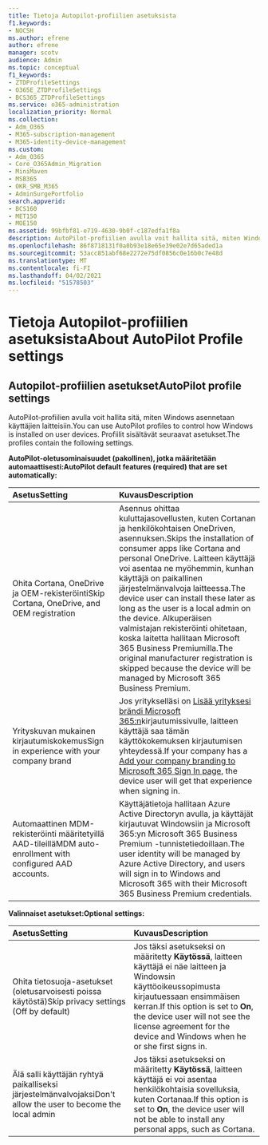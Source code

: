 ```yaml
---
title: Tietoja Autopilot-profiilien asetuksista
f1.keywords:
- NOCSH
ms.author: efrene
author: efrene
manager: scotv
audience: Admin
ms.topic: conceptual
f1_keywords:
- ZTDProfileSettings
- O365E_ZTDProfileSettings
- BCS365_ZTDProfileSettings
ms.service: o365-administration
localization_priority: Normal
ms.collection:
- Adm_O365
- M365-subscription-management
- M365-identity-device-management
ms.custom:
- Adm_O365
- Core_O365Admin_Migration
- MiniMaven
- MSB365
- OKR_SMB_M365
- AdminSurgePortfolio
search.appverid:
- BCS160
- MET150
- MOE150
ms.assetid: 99bfbf81-e719-4630-9b0f-c187edfa1f8a
description: AutoPilot-profiilien avulla voit hallita sitä, miten Windows asennetaan käyttäjien laitteisiin. Profiilit sisältävät oletusasetuksia ja valinnaisia asetuksia, kuten ohita Cortanan asennus.
ms.openlocfilehash: 86f8718131f0a0b93e18e65e39e02e7d65aded1a
ms.sourcegitcommit: 53acc851abf68e2272e75df0856c0e16b0c7e48d
ms.translationtype: MT
ms.contentlocale: fi-FI
ms.lasthandoff: 04/02/2021
ms.locfileid: "51578503"
---
```

# <a name="about-autopilot-profile-settings"></a><span data-ttu-id="789e4-104">Tietoja Autopilot-profiilien asetuksista</span><span class="sxs-lookup"><span data-stu-id="789e4-104">About AutoPilot Profile settings</span></span>

## <a name="autopilot-profile-settings"></a><span data-ttu-id="789e4-105">Autopilot-profiilien asetukset</span><span class="sxs-lookup"><span data-stu-id="789e4-105">AutoPilot profile settings</span></span>

<span data-ttu-id="789e4-106">AutoPilot-profiilien avulla voit hallita sitä, miten Windows asennetaan käyttäjien laitteisiin.</span><span class="sxs-lookup"><span data-stu-id="789e4-106">You can use AutoPilot profiles to control how Windows is installed on user devices.</span></span> <span data-ttu-id="789e4-107">Profiilit sisältävät seuraavat asetukset.</span><span class="sxs-lookup"><span data-stu-id="789e4-107">The profiles contain the following settings.</span></span>
  
 <span data-ttu-id="789e4-108">**AutoPilot-oletusominaisuudet (pakollinen), jotka määritetään automaattisesti:**</span><span class="sxs-lookup"><span data-stu-id="789e4-108">**AutoPilot default features (required) that are set automatically:**</span></span>
  
|<span data-ttu-id="789e4-109">**Asetus**</span><span class="sxs-lookup"><span data-stu-id="789e4-109">**Setting**</span></span>|<span data-ttu-id="789e4-110">**Kuvaus**</span><span class="sxs-lookup"><span data-stu-id="789e4-110">**Description**</span></span>|
|:-----|:-----|
|<span data-ttu-id="789e4-111">Ohita Cortana, OneDrive ja OEM-rekisteröinti</span><span class="sxs-lookup"><span data-stu-id="789e4-111">Skip Cortana, OneDrive, and OEM registration</span></span>  <br/> |<span data-ttu-id="789e4-112">Asennus ohittaa kuluttajasovellusten, kuten Cortanan ja henkilökohtaisen OneDriven, asennuksen.</span><span class="sxs-lookup"><span data-stu-id="789e4-112">Skips the installation of consumer apps like Cortana and personal OneDrive.</span></span> <span data-ttu-id="789e4-113">Laitteen käyttäjä voi asentaa ne myöhemmin, kunhan käyttäjä on paikallinen järjestelmänvalvoja laitteessa.</span><span class="sxs-lookup"><span data-stu-id="789e4-113">The device user can install these later as long as the user is a local admin on the device.</span></span> <span data-ttu-id="789e4-114">Alkuperäisen valmistajan rekisteröinti ohitetaan, koska laitetta hallitaan Microsoft 365 Business Premiumilla.</span><span class="sxs-lookup"><span data-stu-id="789e4-114">The original manufacturer registration is skipped because the device will be managed by Microsoft 365 Business Premium.</span></span>  <br/> |
|<span data-ttu-id="789e4-115">Yrityskuvan mukainen kirjautumiskokemus</span><span class="sxs-lookup"><span data-stu-id="789e4-115">Sign in experience with your company brand</span></span>  <br/> |<span data-ttu-id="789e4-116">Jos yritykselläsi on [Lisää yrityksesi brändi Microsoft 365:n](../admin/setup/customize-sign-in-page.md)kirjautumissivulle, laitteen käyttäjä saa tämän käyttökokemuksen kirjautumisen yhteydessä.</span><span class="sxs-lookup"><span data-stu-id="789e4-116">If your company has a [Add your company branding to Microsoft 365 Sign In page](../admin/setup/customize-sign-in-page.md), the device user will get that experience when signing in.</span></span>  <br/> |
|<span data-ttu-id="789e4-117">Automaattinen MDM-rekisteröinti määritetyillä AAD-tileillä</span><span class="sxs-lookup"><span data-stu-id="789e4-117">MDM auto-enrollment with configured AAD accounts.</span></span>  <br/> |<span data-ttu-id="789e4-118">Käyttäjätietoja hallitaan Azure Active Directoryn avulla, ja käyttäjät kirjautuvat Windowsiin ja Microsoft 365:yn Microsoft 365 Business Premium -tunnistetiedoillaan.</span><span class="sxs-lookup"><span data-stu-id="789e4-118">The user identity will be managed by Azure Active Directory, and users will sign in to Windows and Microsoft 365 with their Microsoft 365 Business Premium credentials.</span></span>  <br/> |
   
 <span data-ttu-id="789e4-119">**Valinnaiset asetukset:**</span><span class="sxs-lookup"><span data-stu-id="789e4-119">**Optional settings:**</span></span>
  
|<span data-ttu-id="789e4-120">**Asetus**</span><span class="sxs-lookup"><span data-stu-id="789e4-120">**Setting**</span></span>|<span data-ttu-id="789e4-121">**Kuvaus**</span><span class="sxs-lookup"><span data-stu-id="789e4-121">**Description**</span></span>|
|:-----|:-----|
|<span data-ttu-id="789e4-122">Ohita tietosuoja-asetukset (oletusarvoisesti poissa käytöstä)</span><span class="sxs-lookup"><span data-stu-id="789e4-122">Skip privacy settings (Off by default)</span></span>  <br/> |<span data-ttu-id="789e4-123">Jos täksi asetukseksi on määritetty **Käytössä**, laitteen käyttäjä ei näe laitteen ja Windowsin käyttöoikeussopimusta kirjautuessaan ensimmäisen kerran.</span><span class="sxs-lookup"><span data-stu-id="789e4-123">If this option is set to **On**, the device user will not see the license agreement for the device and Windows when he or she first signs in.</span></span>  <br/> |
|<span data-ttu-id="789e4-124">Älä salli käyttäjän ryhtyä paikalliseksi järjestelmänvalvojaksi</span><span class="sxs-lookup"><span data-stu-id="789e4-124">Don't allow the user to become the local admin</span></span>  <br/> |<span data-ttu-id="789e4-125">Jos täksi asetukseksi on määritetty **Käytössä**, laitteen käyttäjä ei voi asentaa henkilökohtaisia sovelluksia, kuten Cortanaa.</span><span class="sxs-lookup"><span data-stu-id="789e4-125">If this option is set to **On**, the device user will not be able to install any personal apps, such as Cortana.</span></span><br/> |
